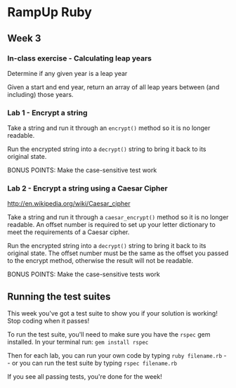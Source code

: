 # RampUp Ruby

## Week 3

### In-class exercise - Calculating leap years

Determine if any given year is a leap year

Given a start and end year, return an array of all leap years between (and including) those years.


### Lab 1 - Encrypt a string

Take a string and run it through an ```encrypt()``` method so it is no longer readable.

Run the encrypted string into a ```decrypt()``` string to bring it back to its original state.

BONUS POINTS: Make the case-sensitive test work


### Lab 2 - Encrypt a string using a Caesar Cipher

http://en.wikipedia.org/wiki/Caesar_cipher

Take a string and run it through a ```caesar_encrypt()``` method so it is no longer readable.  An offset number is required to set up your letter dictionary to meet the requirements of a Caesar cipher.

Run the encrypted string into a ```decrypt()``` string to bring it back to its original state.  The offset number must be the same as the offset you passed to the encrypt method, otherwise the result will not be readable.

BONUS POINTS: Make the case-sensitive tests work


## Running the test suites

This week you've got a test suite to show you if your solution is working!  Stop coding when it passes!

To run the test suite, you'll need to make sure you have the ```rspec``` gem installed.  In your terminal run:  ```gem install rspec```

Then for each lab, you can run your own code by typing ```ruby filename.rb``` -- or you can run the test suite by typing ```rspec filename.rb```

If you see all passing tests, you're done for the week!


